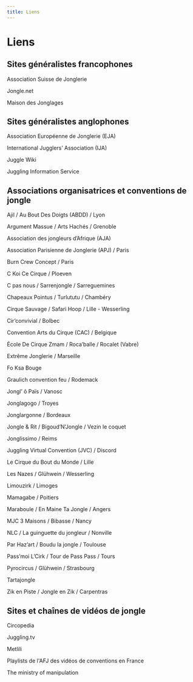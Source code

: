 ```yaml
---
title: Liens
---
```


# Liens

## Sites généralistes francophones

Association Suisse de Jonglerie

Jongle.net

Maison des Jonglages

## Sites généralistes anglophones

Association Européenne de Jonglerie (EJA)

International Jugglers’ Association (IJA)

Juggle Wiki

Juggling Information Service

## Associations organisatrices et conventions de jongle
Ajil / Au Bout Des Doigts (ABDD) / Lyon

Argument Massue / Arts Hachés / Grenoble

Association des jongleurs d’Afrique (AJA)

Association Parisienne de Jonglerie (APJ) / Paris

Burn Crew Concept / Paris

C Koi Ce Cirque / Ploeven

C pas nous / Sarrenjongle / Sarreguemines

Chapeaux Pointus / Turlututu / Chambéry

Cirque Sauvage / Safari Hoop / Lille - Wesserling

Cir’convivial / Bolbec

Convention Arts du Cirque (CAC) / Belgique

École De Cirque Zmam / Roca’balle / Rocalet (Vabre)

Extrême Jonglerie / Marseille

Fo Ksa Bouge

Graulich convention feu / Rodemack

Jongl’ ô Païs / Vanosc

Jonglagogo / Troyes

Jonglargonne / Bordeaux

Jongle & Rit / Bigoud’N’Jongle / Vezin le coquet

Jonglissimo / Reims

Juggling Virtual Convention (JVC) / Discord

Le Cirque du Bout du Monde / Lille

Les Nazes / Glühwein / Wesserling

Limouzirk / Limoges

Mamagabe / Poitiers

Maraboule / En Maine Ta Jongle / Angers

MJC 3 Maisons / Bibasse / Nancy

NLC / La guinguette du jongleur / Nonville

Par Haz’art / Boudu la jongle / Toulouse

Pass’moi L’Cirk / Tour de Pass Pass / Tours

Pyrocircus / Glühwein / Strasbourg

Tartajongle

Zik en Piste / Jongle en Zik / Carpentras

## Sites et chaînes de vidéos de jongle

Circopedia

Juggling.tv

Metlili

Playlists de l'AFJ des vidéos de conventions en France

The ministry of manipulation

